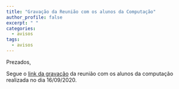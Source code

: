 ```yaml
---
title: "Gravação da Reunião com os alunos da Computação" 
author_profile: false
excerpt: " "
categories:
  - avisos
tags:
  - avisos
---
```


Prezados,

Segue o [link da gravação](https://youtu.be/JdZNbTWr1Xs) da reunião com os alunos da computação realizada no dia 16/09/2020.
